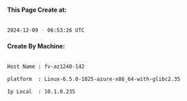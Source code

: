 
   
#### This Page Create at:

```bash

2024-12-09 - 06:53:26 UTC

```

#### Create By Machine:

```bash

Host Name : fv-az1240-142

platform  : Linux-6.5.0-1025-azure-x86_64-with-glibc2.35

Ip Local  : 10.1.0.235

```

